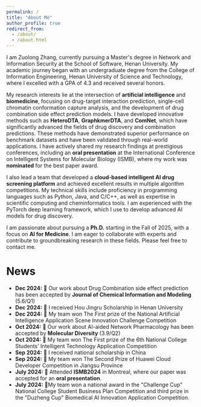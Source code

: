 ```yaml
---
permalink: /
title: "About Me"
author_profile: true
redirect_from: 
  - /about/
  - /about.html
---
```


I am Zuolong Zhang, currently pursuing a Master's degree in Network and Information Security at the School of Software, Henan University. My academic journey began with an undergraduate degree from the College of Information Engineering, Henan University of Science and Technology, where I excelled with a GPA of 4.3 and received several honors.

My research interests lie at the intersection of **artificial intelligence** and **biomedicine**, focusing on drug-target interaction prediction, single-cell chromatin conformation capture analysis, and the development of drug combination side effect prediction models. I have developed innovative methods such as **HeteroDTA**, **GraphkmerDTA**, and **ComNet**, which have significantly advanced the fields of drug discovery and combination predictions. These methods have demonstrated superior performance on benchmark datasets and have been validated through real-world applications. I have actively shared my research findings at prestigious conferences, including an **oral presentation** at the International Conference on Intelligent Systems for Molecular Biology (ISMB), where my work was **nominated** for the best paper award. 

I also lead a team that developed a **cloud-based intelligent AI drug screening platform** and achieved excellent results in multiple algorithm competitions. My technical skills include proficiency in programming languages such as Python, Java, and C/C++, as well as expertise in scientific computing and cheminformatics tools. I am experienced with the PyTorch deep learning framework, which I use to develop advanced AI models for drug discovery.

I am passionate about pursuing a **Ph.D.** starting in the Fall of 2025, with a focus on **AI for Medicine**. I am eager to collaborate with experts and contribute to groundbreaking research in these fields. Please feel free to contact me.

# News
- **Dec 2024:** 🎉 Our work about Drug Combination side effect prediction has been accepted by **Journal of Chemical Information and Modeling** (5.6/Q1)
- **Dec 2024:** 🎉 I received Hou Jingru Scholarship in Henan University
- **Dec 2024:** 🥇 My team won The First prize of the National Artificial Intelligence Application Scene Innovation Challenge Competition
- **Oct 2024:** 🎉 Our work about AI-aided Network Pharmacology has been accepted by **Molecular Diversity** (3.9/Q2)
- **Oct 2024:** 🥇 My team won The First prize of the 6th National College Students' Intelligent Technology Application Competition
- **Sep 2024:** 🎉 I received national scholarship in China
- **Sep 2024:** 🥈 My team won The Second Prize of Huawei Cloud Developer Competition in Jiangsu Province
- **July 2024:** 🎉 Attended **ISMB2024** in Montreal, where our paper was accepted for an **oral presentation**.
- **July 2024:** 🥉My team won a national award in the "Challenge Cup" National College Student Business Plan Competition and third prize in the "Duzheng Cup" Biomedical AI Innovation Application Competition.